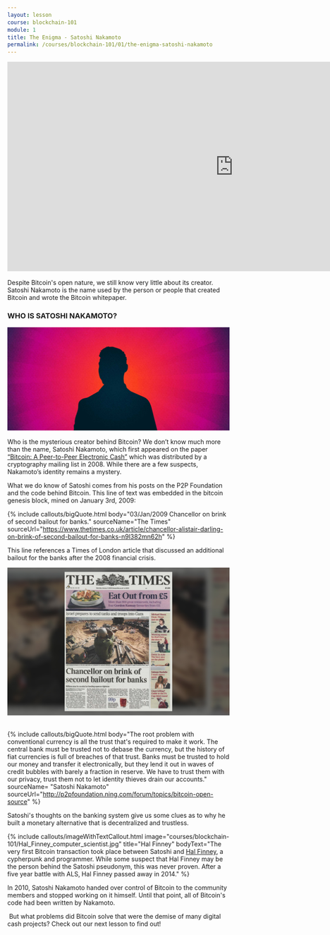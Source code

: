 ```yaml
---
layout: lesson
course: blockchain-101
module: 1
title: The Enigma - Satoshi Nakamoto
permalink: /courses/blockchain-101/01/the-enigma-satoshi-nakamoto
---
```


<iframe src="https://www.youtube.com/embed/QV3CAPpNKDo?rel=0" width="1024" height="475" frameborder="0" allowfullscreen="allowfullscreen"></iframe>
 
<span class="openingParagraph">Despite Bitcoin's open nature, we still know very little about its creator. Satoshi Nakamoto is the name used by the person or people that created Bitcoin and wrote the Bitcoin whitepaper.</span>

<h3>WHO IS SATOSHI NAKAMOTO?</h3>

<img src="/assets/img/courses/blockchain-101/WhoisSatoshi-01.jpg" />

Who is the mysterious creator behind Bitcoin? We don’t know much more than the name, Satoshi Nakamoto, which first appeared on the paper <a href="https://bitcoin.org/bitcoin.pdf">“Bitcoin: A Peer-to-Peer Electronic Cash”</a> which was distributed by a cryptography mailing list in 2008. While there are a few suspects, Nakamoto’s identity remains a mystery.

What we do know of Satoshi comes from his posts on the P2P Foundation and the code behind Bitcoin. This line of text was embedded in the bitcoin genesis block, mined on January 3rd, 2009:

{% include callouts/bigQuote.html
	body="03/Jan/2009 Chancellor on brink of second bailout for banks."
	sourceName="The Times"
	sourceUrl="https://www.thetimes.co.uk/article/chancellor-alistair-darling-on-brink-of-second-bailout-for-banks-n9l382mn62h"
%}

This line references a Times of London article that discussed an additional bailout for the banks after the 2008 financial crisis.

<img src="/assets/img/courses/blockchain-101/Newspaper.jpg" />
&nbsp;

{% include callouts/bigQuote.html
	body="The root problem with conventional currency is all the trust that's required to make it work. The central bank must be trusted not to debase the currency, but the history of fiat currencies is full of breaches of that trust. Banks must be trusted to hold our money and transfer it electronically, but they lend it out in waves of credit bubbles with barely a fraction in reserve. We have to trust them with our privacy, trust them not to let identity thieves drain our accounts."
  sourceName= "Satoshi Nakamoto"
	sourceUrl="http://p2pfoundation.ning.com/forum/topics/bitcoin-open-source"
%}

Satoshi's thoughts on the banking system give us some clues as to why he built a monetary alternative that is decentralized and trustless.

{% include callouts/imageWithTextCallout.html
    image="courses/blockchain-101/Hal_Finney_computer_scientist.jpg"
    title="Hal Finney"
    bodyText="The very first Bitcoin transaction took place between Satoshi and <a href='https://en.wikipedia.org/wiki/Hal_Finney_(computer_scientist)'>Hal Finney</a>, a cypherpunk and programmer. While some suspect that Hal Finney may be the person behind the Satoshi pseudonym, this was never proven. After a five year battle with ALS, Hal Finney passed away in 2014."
%}

In 2010, Satoshi Nakamoto handed over control of Bitcoin to the community members and stopped working on it himself. Until that point, all of Bitcoin's code had been written by Nakamoto.

<span style="font-weight: 400;"> But what problems did Bitcoin solve that were the demise of many digital cash projects? Check out our next lesson to find out!</span>


